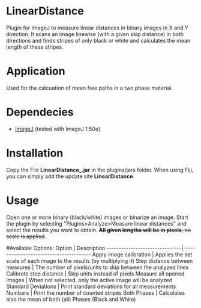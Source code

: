 # LinearDistance
Plugin for ImageJ to measure linear distances in binary images in X and Y direction.
It scans an image linewise (with a given skip distance) in both directions and finds stripes of only black or white and calculates the mean length of these stripes. 

# Application
Used for the calcuation of mean free paths in a two phase material.

# Dependecies
* [ImageJ](http://rsb.info.nih.gov/ij/) (tested with ImageJ 1.50e)

# Installation
Copy the File **LinearDistance_.jar** in the plugins/jars folder. 
When using Fiji, you can simply add the update site **LinearDistance**.

# Usage
Open one or more binary (black/white) images or binarize an image. Start the plugin by selecting "Plugins>Analyze>Measure linear distances" and select the results you want to obtain. ~~**All given lengths will be in pixels**, no scale is applied~~.

#Available Options:
Option                         |  Description
-------------------------------|----------------------------------------
Apply image calibration        | Applies the set scale of each image to the results (by multiplying it)
Step distance between measures | The number of pixels/units to skip between the analyzed lines
Calibrate step distance        | Skip units instead of pixels
Measure all opened images      | When not selected, only the active image will be analyzed
Standard Deviations            | Print standard deviations for all measurements
Numbers                        | Print the number of counted stripes
Both Phases                    | Calculates also the mean of both (all) Phases (Black and White)

